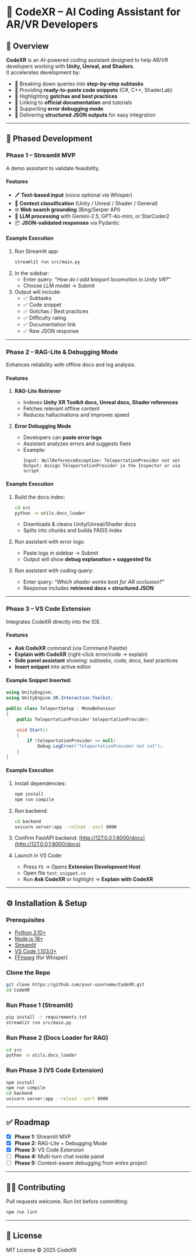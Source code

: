 # 📘 CodeXR – AI Coding Assistant for AR/VR Developers

## 🚀 Overview  
**CodeXR** is an AI-powered coding assistant designed to help AR/VR developers working with **Unity, Unreal, and Shaders**.  
It accelerates development by:  

- 🔹 Breaking down queries into **step-by-step subtasks**  
- 🔹 Providing **ready-to-paste code snippets** (C#, C++, ShaderLab)  
- 🔹 Highlighting **gotchas and best practices**  
- 🔹 Linking to **official documentation** and tutorials  
- 🔹 Supporting **error debugging mode**  
- 🔹 Delivering **structured JSON outputs** for easy integration  

---

## 📂 Phased Development  

### **Phase 1 – Streamlit MVP**  
A demo assistant to validate feasibility.

#### Features  
- 🖊️ **Text-based input** (voice optional via Whisper)  
- 📑 **Context classification** (Unity / Unreal / Shader / General)  
- 🌐 **Web search grounding** (Bing/Serper API)  
- 🤖 **LLM processing** with Gemini-2.5, GPT-4o-mini, or StarCoder2  
- 📦 **JSON-validated responses** via Pydantic  

#### Example Execution  
1. Run Streamlit app:  
   ```bash
   streamlit run src/main.py
   ```
2. In the sidebar:  
   - Enter query: *“How do I add teleport locomotion in Unity VR?”*  
   - Choose LLM model → Submit  
3. Output will include:  
   - ✅ Subtasks  
   - ✅ Code snippet  
   - ✅ Gotchas / Best practices  
   - ✅ Difficulty rating  
   - ✅ Documentation link  
   - ✅ Raw JSON response  

---

### **Phase 2 – RAG-Lite & Debugging Mode**  
Enhances reliability with offline docs and log analysis.

#### Features  
1. **RAG-Lite Retriever**  
   - Indexes **Unity XR Toolkit docs, Unreal docs, Shader references**  
   - Fetches relevant offline content  
   - Reduces hallucinations and improves speed  

2. **Error Debugging Mode**  
   - Developers can **paste error logs**  
   - Assistant analyzes errors and suggests fixes  
   - Example:  
     ```
     Input: NullReferenceException: TeleportationProvider not set
     Output: Assign TeleportationProvider in the Inspector or via script
     ```  

#### Example Execution  
1. Build the docs index:  
   ```bash
   cd src
   python -m utils.docs_loader
   ```
   - Downloads & cleans Unity/Unreal/Shader docs  
   - Splits into chunks and builds FAISS index  

2. Run assistant with error logs:  
   - Paste logs in sidebar → Submit  
   - Output will show **debug explanation + suggested fix**  

3. Run assistant with coding query:  
   - Enter query: *“Which shader works best for AR occlusion?”*  
   - Response includes **retrieved docs + structured JSON**  

---

### **Phase 3 – VS Code Extension**  
Integrates CodeXR directly into the IDE.

#### Features  
- **Ask CodeXR** command (via Command Palette)  
- **Explain with CodeXR** (right-click error/code → explain)  
- **Side panel assistant** showing: subtasks, code, docs, best practices  
- **Insert snippet** into active editor  

#### Example Snippet Inserted:  
```csharp
using UnityEngine;
using UnityEngine.XR.Interaction.Toolkit;

public class TeleportSetup : MonoBehaviour
{
    public TeleportationProvider teleportationProvider;

    void Start()
    {
        if (teleportationProvider == null)
            Debug.LogError("TeleportationProvider not set");
    }
}
```

#### Example Execution  
1. Install dependencies:  
   ```bash
   npm install
   npm run compile
   ```

2. Run backend:  
   ```bash
   cd backend
   uvicorn server:app --reload --port 8000
   ```

3. Confirm FastAPI backend: [http://127.0.0.1:8000/docs](http://127.0.0.1:8000/docs)

4. Launch in VS Code:  
   - Press `F5` → Opens **Extension Development Host**  
   - Open file `test_snippet.cs`  
   - Run **Ask CodeXR** or highlight → **Explain with CodeXR**  

---

## ⚙️ Installation & Setup  

### Prerequisites  
- [Python 3.10+](https://www.python.org/)  
- [Node.js 18+](https://nodejs.org/)  
- [Streamlit](https://streamlit.io/)  
- [VS Code 1.103.0+](https://code.visualstudio.com/)  
- [FFmpeg](https://ffmpeg.org/) (for Whisper)  

### Clone the Repo  
```bash
git clone https://github.com/your-username/CodeXR.git
cd CodeXR
```

### Run Phase 1 (Streamlit)  
```bash
pip install -r requirements.txt
streamlit run src/main.py
```

### Run Phase 2 (Docs Loader for RAG)  
```bash
cd src
python -m utils.docs_loader
```

### Run Phase 3 (VS Code Extension)  
```bash
npm install
npm run compile
cd backend
uvicorn server:app --reload --port 8000
```

---

## ✅ Roadmap  
- [x] **Phase 1:** Streamlit MVP  
- [x] **Phase 2:** RAG-Lite + Debugging Mode  
- [x] **Phase 3:** VS Code Extension  
- [ ] **Phase 4:** Multi-turn chat inside panel  
- [ ] **Phase 5:** Context-aware debugging from entire project  

---

## 👨‍💻 Contributing  
Pull requests welcome. Run lint before committing:  
```bash
npm run lint
```

---

## 📜 License  
MIT License © 2025 CodeXR  
